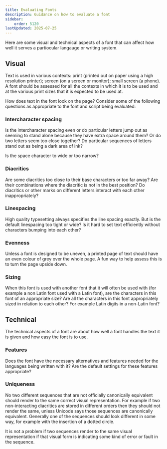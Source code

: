 ```yaml
---
title: Evaluating Fonts
description: Guidance on how to evaluate a font
sidebar:
    order: 5120
lastUpdated: 2025-07-25
---
```


Here are some visual and technical aspects of a font that can affect how well it serves a partiocular langauge or writing system.

## Visual

Text is used in various contexts: print (printed out on paper using a high resolution printer); screen (on a screen or monitor); small screen (a phone). A font should be assessed for all the contexts in which it is to be used and at the various print sizes that it is expected to be used at.

How does text in the font look on the page? Consider some of the following questions as appropriate to the font and script being evaluated:

### Intercharacter spacing

Is the intercharacter spacing even or do particular letters jump out as seeming to stand alone because they have extra space around them? Or do two letters seem too close together? Do particular sequences of letters stand out as being a dark area of ink?

Is the space character to wide or too narrow?

### Diacritics

Are some diacritics too close to their base characters or too far away? Are their combinations where the diacritic is not in the best position? Do diacritics or other marks on different letters interact with each other inappropriately?

### Linespacing

High quality typesetting always specifies the line spacing exactly. But is the default linespacing too tight or wide? Is it hard to set text efficiently without characters bumping into each other?

### Evenness

Unless a font is designed to be uneven, a printed page of text should have an even colour of grey over the whole page. A fun way to help assess this is to turn the page upside down.

### Sizing

When this font is used with another font that it will often be used with (for example a non Latin font used with a Latin font), are the characters in this font of an appropriate size? Are all the characters in this font appropriately sized in relation to each other? For example Latin digits in a non-Latin font?

## Technical

The technical aspects of a font are about how well a font handles the text it is given and how easy the font is to use.

### Features

Does the font have the necessary alternatives and features needed for the languages being written with it? Are the default settings for these features appropriate?

### Uniqueness

No two different sequences that are not officially canonically equivalent should render to the same correct visual representation. For example if two non-interacting diacritics are stored in different orders then they should not render the same, unless Unicode says those sequences are canonically equivalent. Generally one of the sequences should look different in some way, for example with the insertion of a dotted circle.

It is not a problem if two sequences render to the same visual representation if that visual form is indicating some kind of error or fault in the sequence.

